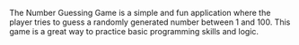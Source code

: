 The Number Guessing Game is a simple and fun application where the player tries to guess a randomly generated number between 1 and 100. This game is a great way to practice basic programming skills and logic.
